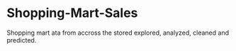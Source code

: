 # Shopping-Mart-Sales
Shopping mart ata from accross the stored explored, analyzed, cleaned and predicted.
